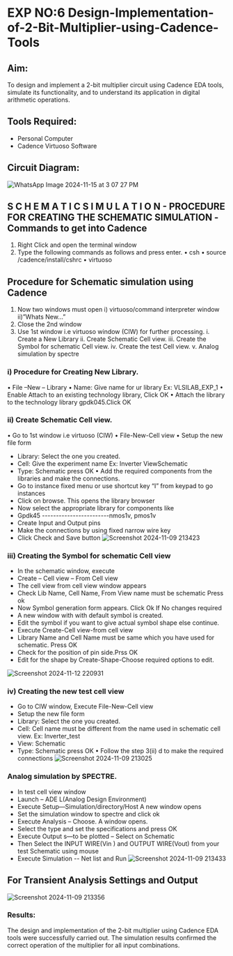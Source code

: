# EXP NO:6  Design-Implementation-of-2-Bit-Multiplier-using-Cadence-Tools


## Aim:
To design and implement a 2-bit multiplier circuit using Cadence EDA tools, simulate its functionality, and to understand its application in digital arithmetic operations.

## Tools Required:
+	Personal Computer
+	Cadence Virtuoso Software
## Circuit Diagram:
![WhatsApp Image 2024-11-15 at 3 07 27 PM](https://github.com/user-attachments/assets/32e8d876-bd4b-4207-9237-8c824fea7b05)
## S C H E M A T I C S I M U L A T I O N - PROCEDURE FOR CREATING THE SCHEMATIC SIMULATION -Commands to get into Cadence

1.	Right Click and open the terminal window
2.	Type the following commands as follows and press enter.
•	csh
•	source /cadence/install/cshrc
•	virtuoso 
## Procedure for Schematic simulation using Cadence

1.	Now two windows must open i) virtuoso/command interpreter window ii)”Whats New…”
2.	Close the 2nd window
3.	Use 1st window i.e virtuoso window (CIW) for further processing.
i.	Create a New Library
ii.	Create Schematic Cell view.
iii.	Create the Symbol for schematic Cell view.
iv.	Create the test Cell view.
v.	Analog simulation by spectre



### i)	Procedure for Creating New Library.
•	File –New – Library
•	Name: Give name for ur library Ex: VLSILAB_EXP_1
•	Enable Attach to an existing technology library, Click OK
•	Attach the library to the technology library gpdk045.Click OK
### ii)	Create Schematic Cell view.
•	Go to 1st window i.e virtuoso (CIW)
•	File-New-Cell view
•	Setup the new file form
+	Library: Select the one you created.
+ Cell: Give the experiment name Ex: Inverter ViewSchematic
+	Type: Schematic press OK
•	Add the required components from the libraries and make the connections.
+	Go to instance fixed menu or use shortcut key “I” from keypad to go instances
+	Click on browse. This opens the library browser
+	Now select the appropriate library for components like 
+	Gpdk45 ------------------------nmos1v, pmos1v
+	Create Input and Output pins
+	Make the connections by using fixed narrow wire key
+	Click Check and Save button
![Screenshot 2024-11-09 213423](https://github.com/user-attachments/assets/c8778735-2420-4bef-a254-f3b6f9ac7549)



 
### iii)	Creating the Symbol for schematic Cell view

+	In the schematic window, execute 
+	Create – Cell view – From Cell view
+	The cell view from cell view window appears
+	Check Lib Name, Cell Name, From View name must be schematic Press ok
+	Now Symbol generation form appears. Click Ok If No changes required
+	A new window with with default symbol is created.
+	Edit the symbol if you want to give actual symbol shape else continue.
+	Execute Create-Cell view-from cell view
+	Library Name and Cell Name must be same which you have used for schematic. Press OK
+	Check for the position of pin side.Prss OK
+	Edit for the shape by Create-Shape-Choose required options to edit.

 ![Screenshot 2024-11-12 220931](https://github.com/user-attachments/assets/ee617a6d-4475-4ff2-8f1c-a9f34812ba04)



### iv)	Creating the new test cell view

+	Go to CIW window, Execute File-New-Cell view
+	Setup the new file form
+	Library: Select the one you created.
+	Cell: Cell name must be different from the name used in schematic cell view. Ex: Inverter_test
+	View: Schematic
+	Type: Schematic press OK
•	Follow the step 3(ii) d to make the required connections
![Screenshot 2024-11-09 213025](https://github.com/user-attachments/assets/86a3a6aa-b50f-4694-97f8-4fab5c7f226e)




 

### Analog simulation by SPECTRE.
+	In test cell view window
+	Launch – ADE L(Analog Design Environment)
+	Execute Setup—Simulation/directory/Host A new window opens
+	Set the simulation window to spectre and click ok
+	Execute Analysis – Choose. A window opens.
+	Select the type and set the specifications and press OK
+	Execute Output s—to be plotted – Select on Schematic
+	Then Select the INPUT WIRE(Vin ) and OUTPUT WIRE(Vout) from your test Schematic using mouse
+	Execute Simulation -- Net list and Run
![Screenshot 2024-11-09 213433](https://github.com/user-attachments/assets/5ee25166-2d89-404c-81ec-dd192d2c2cd9)




## For Transient Analysis Settings and Output
![Screenshot 2024-11-09 213356](https://github.com/user-attachments/assets/c4e64e25-e966-48a1-bd96-928ac9776b21)

  

### Results:
The design and implementation of the 2-bit multiplier using Cadence EDA tools were successfully carried out. The simulation results confirmed the correct operation of the multiplier for all input combinations. 
